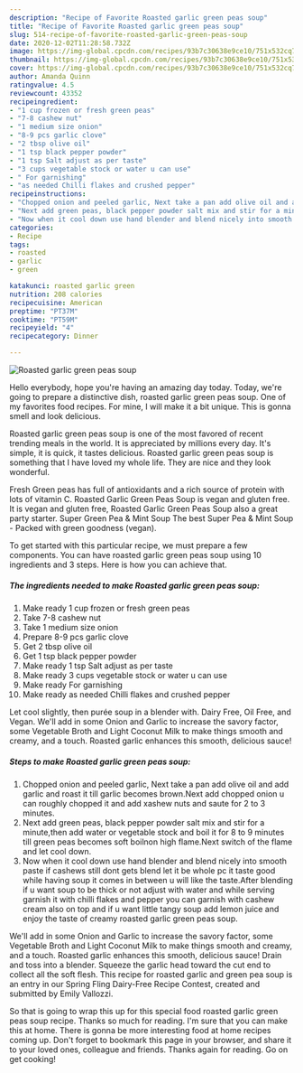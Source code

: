 ```yaml
---
description: "Recipe of Favorite Roasted garlic green peas soup"
title: "Recipe of Favorite Roasted garlic green peas soup"
slug: 514-recipe-of-favorite-roasted-garlic-green-peas-soup
date: 2020-12-02T11:28:58.732Z
image: https://img-global.cpcdn.com/recipes/93b7c30638e9ce10/751x532cq70/roasted-garlic-green-peas-soup-recipe-main-photo.jpg
thumbnail: https://img-global.cpcdn.com/recipes/93b7c30638e9ce10/751x532cq70/roasted-garlic-green-peas-soup-recipe-main-photo.jpg
cover: https://img-global.cpcdn.com/recipes/93b7c30638e9ce10/751x532cq70/roasted-garlic-green-peas-soup-recipe-main-photo.jpg
author: Amanda Quinn
ratingvalue: 4.5
reviewcount: 43352
recipeingredient:
- "1 cup frozen or fresh green peas"
- "7-8 cashew nut"
- "1 medium size onion"
- "8-9 pcs garlic clove"
- "2 tbsp olive oil"
- "1 tsp black pepper powder"
- "1 tsp Salt adjust as per taste"
- "3 cups vegetable stock or water u can use"
- " For garnishing"
- "as needed Chilli flakes and crushed pepper"
recipeinstructions:
- "Chopped onion and peeled garlic, Next take a pan add olive oil and add garlic and roast it till garlic becomes brown.Next add chopped onion u can roughly chopped it and add xashew nuts and saute for 2 to 3 minutes."
- "Next add green peas, black pepper powder salt mix and stir for a minute,then add water or vegetable stock and boil it for 8 to 9 minutes till green peas becomes soft boilnon high flame.Next switch of the flame and let cool down."
- "Now when it cool down use hand blender and blend nicely into smooth paste if cashews still dont gets blend let it be whole pc it taste good while having soup it comes in between u will like the taste.After blending if u want soup to be thick or not adjust with water and while serving garnish it with chilli flakes and pepper you can garnish with cashew cream also on top and if u want little tangy soup add lemon juice and enjoy the taste of creamy roasted garlic green peas soup."
categories:
- Recipe
tags:
- roasted
- garlic
- green

katakunci: roasted garlic green 
nutrition: 208 calories
recipecuisine: American
preptime: "PT37M"
cooktime: "PT59M"
recipeyield: "4"
recipecategory: Dinner

---
```



![Roasted garlic green peas soup](https://img-global.cpcdn.com/recipes/93b7c30638e9ce10/751x532cq70/roasted-garlic-green-peas-soup-recipe-main-photo.jpg)

Hello everybody, hope you're having an amazing day today. Today, we're going to prepare a distinctive dish, roasted garlic green peas soup. One of my favorites food recipes. For mine, I will make it a bit unique. This is gonna smell and look delicious.

Roasted garlic green peas soup is one of the most favored of recent trending meals in the world. It is appreciated by millions every day. It's simple, it is quick, it tastes delicious. Roasted garlic green peas soup is something that I have loved my whole life. They are nice and they look wonderful.

Fresh Green peas has full of antioxidants and a rich source of protein with lots of vitamin C. Roasted Garlic Green Peas Soup is vegan and gluten free. It is vegan and gluten free, Roasted Garlic Green Peas Soup also a great party starter. Super Green Pea &amp; Mint Soup The best Super Pea &amp; Mint Soup - Packed with green goodness (vegan).


To get started with this particular recipe, we must prepare a few components. You can have roasted garlic green peas soup using 10 ingredients and 3 steps. Here is how you can achieve that.

<!--inarticleads1-->

##### The ingredients needed to make Roasted garlic green peas soup:

1. Make ready 1 cup frozen or fresh green peas
1. Take 7-8 cashew nut
1. Take 1 medium size onion
1. Prepare 8-9 pcs garlic clove
1. Get 2 tbsp olive oil
1. Get 1 tsp black pepper powder
1. Make ready 1 tsp Salt adjust as per taste
1. Make ready 3 cups vegetable stock or water u can use
1. Make ready  For garnishing
1. Make ready as needed Chilli flakes and crushed pepper


Let cool slightly, then purée soup in a blender with. Dairy Free, Oil Free, and Vegan. We&#39;ll add in some Onion and Garlic to increase the savory factor, some Vegetable Broth and Light Coconut Milk to make things smooth and creamy, and a touch. Roasted garlic enhances this smooth, delicious sauce! 

<!--inarticleads2-->

##### Steps to make Roasted garlic green peas soup:

1. Chopped onion and peeled garlic, Next take a pan add olive oil and add garlic and roast it till garlic becomes brown.Next add chopped onion u can roughly chopped it and add xashew nuts and saute for 2 to 3 minutes.
1. Next add green peas, black pepper powder salt mix and stir for a minute,then add water or vegetable stock and boil it for 8 to 9 minutes till green peas becomes soft boilnon high flame.Next switch of the flame and let cool down.
1. Now when it cool down use hand blender and blend nicely into smooth paste if cashews still dont gets blend let it be whole pc it taste good while having soup it comes in between u will like the taste.After blending if u want soup to be thick or not adjust with water and while serving garnish it with chilli flakes and pepper you can garnish with cashew cream also on top and if u want little tangy soup add lemon juice and enjoy the taste of creamy roasted garlic green peas soup.


We&#39;ll add in some Onion and Garlic to increase the savory factor, some Vegetable Broth and Light Coconut Milk to make things smooth and creamy, and a touch. Roasted garlic enhances this smooth, delicious sauce! Drain and toss into a blender. Squeeze the garlic head toward the cut end to collect all the soft flesh. This recipe for roasted garlic and green pea soup is an entry in our Spring Fling Dairy-Free Recipe Contest, created and submitted by Emily Vallozzi. 

So that is going to wrap this up for this special food roasted garlic green peas soup recipe. Thanks so much for reading. I'm sure that you can make this at home. There is gonna be more interesting food at home recipes coming up. Don't forget to bookmark this page in your browser, and share it to your loved ones, colleague and friends. Thanks again for reading. Go on get cooking!
